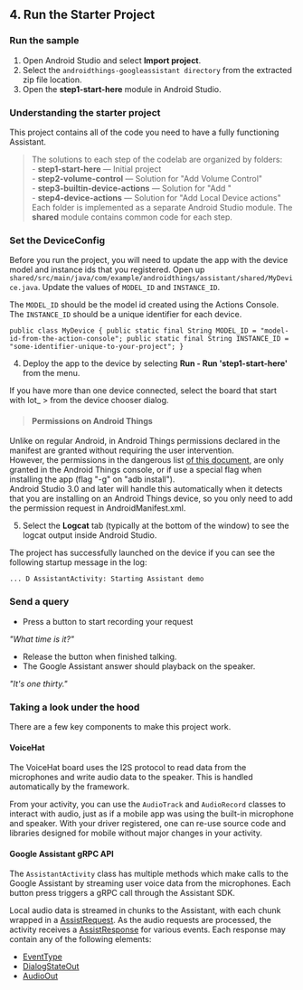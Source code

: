 ## 4. Run the Starter Project
### Run the sample

1. Open Android Studio and select **Import project**.
2. Select the `androidthings-googleassistant directory` from the extracted zip file location.
3. Open the **step1-start-here** module in Android Studio.

### Understanding the starter project

This project contains all of the code you need to have a fully functioning Assistant.

> The solutions to each step of the codelab are organized by folders:  
        - **step1-start-here** — Initial project  
        - **step2-volume-control** — Solution for "Add Volume Control"  
        - **step3-builtin-device-actions** — Solution for "Add "  
        - **step4-device-actions** — Solution for "Add Local Device actions"  
Each folder is implemented as a separate Android Studio module. The **shared** module contains common code for each step.

### Set the DeviceConfig

Before you run the project, you will need to update the app with the device model and instance ids that you registered. Open up `shared/src/main/java/com/example/androidthings/assistant/shared/MyDevice.java`. Update the values of `MODEL_ID` and `INSTANCE_ID`.

The `MODEL_ID` should be the model id created using the Actions Console. The `INSTANCE_ID` should be a unique identifier for each device.

`
public class MyDevice {
    public static final String MODEL_ID = "model-id-from-the-action-console";
    public static final String INSTANCE_ID = "some-identifier-unique-to-your-project";
}
`

4. Deploy the app to the device by selecting **Run - Run 'step1-start-here'** from the menu.

If you have more than one device connected, select the board that start with Iot_ > from the device chooser dialog.

> #### Permissions on Android Things  
Unlike on regular Android, in Android Things permissions declared in the manifest are granted without requiring the user intervention.  
However, the permissions in the dangerous list [of this document](https://www.google.com/url?q=https://developer.android.com/guide/topics/permissions/overview.html%23dangerous_permissions&sa=D&ust=1523434137580000&usg=AFQjCNHvIiyUScOjASsbJ9xaIe4hSANQxQ), are only granted in the Android Things console, or if use a special flag when installing the app (flag "-g" on "adb install").  
Android Studio 3.0 and later will handle this automatically when it detects that you are installing on an Android Things device, so you only need to add the permission request in AndroidManifest.xml.

5. Select the **Logcat** tab (typically at the bottom of the window) to see the logcat output inside Android Studio.

The project has successfully launched on the device if you can see the following startup message in the log:

`... D AssistantActivity: Starting Assistant demo`

### Send a query

- Press a button to start recording your request

*"What time is it?"*

- Release the button when finished talking.
- The Google Assistant answer should playback on the speaker.

*"It's one thirty."*

### Taking a look under the hood
There are a few key components to make this project work.

#### VoiceHat

The VoiceHat board uses the I2S protocol to read data from the microphones and write audio data to the speaker. This is handled automatically by the framework.

From your activity, you can use the `AudioTrack` and `AudioRecord` classes to interact with audio, just as if a mobile app was using the built-in microphone and speaker. With your driver registered, one can re-use source code and libraries designed for mobile without major changes in your activity.

#### Google Assistant gRPC API

The `AssistantActivity` class has multiple methods which make calls to the Google Assistant by streaming user voice data from the microphones. Each button press triggers a gRPC call through the Assistant SDK.

Local audio data is streamed in chunks to the Assistant, with each chunk wrapped in a [AssistRequest](https://developers.google.com/assistant/sdk/reference/rpc/google.assistant.embedded.v1alpha2#assistrequest). As the audio requests are processed, the activity receives a [AssistResponse](https://developers.google.com/assistant/sdk/reference/rpc/google.assistant.embedded.v1alpha2#assistresponse) for various events. Each response may contain any of the following elements:

- [EventType](https://developers.google.com/assistant/sdk/reference/rpc/google.assistant.embedded.v1alpha2#eventtype)
- [DialogStateOut](https://developers.google.com/assistant/sdk/reference/rpc/google.assistant.embedded.v1alpha2#dialogstateout)
- [AudioOut](https://developers.google.com/assistant/sdk/reference/rpc/google.assistant.embedded.v1alpha2#audioout)

